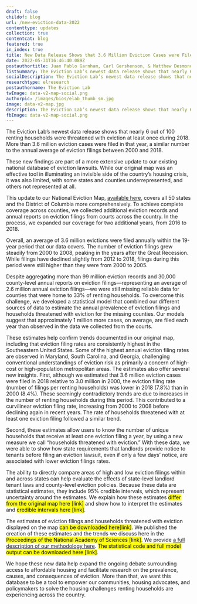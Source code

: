 ```yaml
---
draft: false
childof: blog
url: /new-eviction-data-2022
contenttype: updates
collection: true
contentcat: blog
featured: true
in_index: true
title: New Data Release Shows that 3.6 Million Eviction Cases were Filed in the United States in 2018 
date: 2022-05-31T16:46:40.089Z
postauthortitle: Juan Pablo Garnham, Carl Gershenson, & Matthew Desmond
listSummary: The Eviction Lab’s newest data release shows that nearly 6 out of 100 renting households were threatened with eviction at least once during 2018.
socialDescription: The Eviction Lab’s newest data release shows that nearly 6 out of 100 renting households were threatened with eviction at least once during 2018.
researchtype: elresearch
postauthorname: The Eviction Lab
twImage: data-v2-map-social.png
authorpic: /images/bios/elab_thumb_sm.jpg
image: data-v2-map.jpg
description: The Eviction Lab’s newest data release shows that nearly 6 out of 100 renting households were threatened with eviction at least once during 2018.
fbImage: data-v2-map-social.png
---
```

<span class="dropcap red">T</span>he Eviction Lab’s newest data release shows that nearly 6 out of 100 renting households were threatened with eviction at least once during 2018. More than 3.6 million eviction cases were filed in that year, a similar number to the annual average of eviction filings between 2000 and 2018.

These new findings are part of a more extensive update to our existing national database of eviction lawsuits. While our original map was an effective tool in illuminating an invisible side of the country’s housing crisis, it was also limited, with some states and counties underrepresented, and others not represented at all.

This update to our National Eviction Map, [available here](../map), covers all 50 states and the District of Columbia more comprehensively. To achieve complete coverage across counties, we collected additional eviction records and annual reports on eviction filings from courts across the country. In the process, we expanded our coverage for two additional years, from 2016 to 2018.

Overall, an average of 3.6 million evictions were filed annually within the 19-year period that our data covers. The number of eviction filings grew steadily from 2000 to 2008, peaking in the years after the Great Recession. While filings have declined slightly from 2012 to 2018, filings during this period were still higher than they were from 2000 to 2005. 

Despite aggregating more than 99 million eviction records and 30,000 county-level annual reports on eviction filings—representing an average of 2.6 million annual eviction filings—we were still missing reliable data for counties that were home to 33% of renting households.
To overcome this challenge, we developed a statistical model that combined our different sources of data to estimate the annual prevalence of eviction filings and households threatened with eviction for the missing counties. Our models suggest that approximately 1 million more cases, on average, are filed each year than observed in the data we collected from the courts.

These estimates help confirm trends documented in our original map, including that eviction filing rates are consistently highest in the Southeastern United States. Some of the highest annual eviction filing rates are observed in Maryland, South Carolina, and Georgia, challenging conventional understandings of eviction risk as primarily a concern of high-cost or high-population metropolitan areas. 
The estimates also offer several new insights. First, although we estimated that 3.6 million eviction cases were filed in 2018 relative to 3.0 million in 2000, the eviction filing rate (number of filings per renting households) was lower in 2018 (7.8%) than in 2000 (8.4%). These seemingly contradictory trends are due to increases in the number of renting households during this period.  This contributed to a curvilinear eviction filing rate, increasing from 2000 to 2008 before declining again in recent years. The rate of households threatened with at least one eviction filing followed a similar trend.

Second, these estimates allow users to know the number of unique households that receive at least one eviction filing a year, by using a new measure we call “households threatened with eviction.” With these data, we were able to show how state requirements that landlords provide notice to tenants before filing an eviction lawsuit, even if only a few days’ notice, are associated with lower eviction filings rates.


The ability to directly compare areas of high and low eviction filings within and across states can help evaluate the effects of state-level landlord tenant laws and county-level eviction policies. Because these data are statistical estimates, they include 95% credible intervals, which represent uncertainty around the estimates. We explain how these estimates <mark>differ from the original map here [link]</mark> and show how to interpret the estimates and <mark>credible intervals here [link]</mark>.

The estimates of eviction filings and households threatened with eviction displayed on the map <mark>can be downloaded here[link]</mark>. We published the creation of these estimates and the trends we discuss here in the <mark>Proceedings of the National Academy of Sciences [link]</mark>. We provide <a href="/docs/Eviction_Lab_Methodology_Report_2022.pdf">a full description of our methodology here</a>. <mark>The statistical code and full model output can be downloaded here [link]</mark>.  

We hope these new data help expand the ongoing debate surrounding access to affordable housing and facilitate research on the prevalence, causes, and consequences of eviction. More than that, we want this database to be a tool to empower our communities, housing advocates, and policymakers to solve the housing challenges renting households are experiencing across the country.
